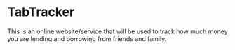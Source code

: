 # TabTracker
This is an online website/service that will be used to track how much money you are lending and borrowing from friends and family. 
